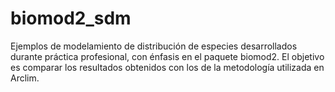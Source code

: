 # biomod2_sdm
Ejemplos de modelamiento de distribución de especies desarrollados durante práctica profesional, con énfasis en el paquete biomod2. El objetivo es comparar los resultados obtenidos con los de la metodología utilizada en Arclim. 
